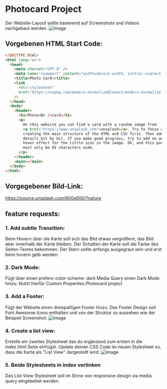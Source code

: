 # Photocard Project

Der Website-Layout sollte basierend auf Screenshots und Videos nachgebaut werden.
![image](https://github.com/ReginaMueller/photo-card-project/assets/157988156/35506374-e36e-4970-ae9c-d912dfd3efc7)

## Vorgebenen HTML Start Code:

```html
<!DOCTYPE html>
<html lang="en">
  <head>
    <meta charset="UTF-8" />
    <meta name="viewport" content="width=device-width, initial-scale=1.0" />
    <title>Photo Card</title>
    <link
      rel="stylesheet"
      href="https://unpkg.com/modern-normalize@latest/modern-normalize.css"
    />
  </head>
  <body>
    <header>
      <h1>Photo<br />Card</h1>
      <p>
        On this website you can find a card with a random image from
        <a href="https://www.unsplash.com">unsplash</a>. Try to focus on
        creating the main structure of the HTML and CSS first. Then add the
        details bit by bit. If you make good progress, try to add an animated
        hover effect for the little icon in the image. Oh, and this paragraph
        must only be 65 characters wide.
      </p>
    </header>
    <main></main>
  </body>
</html>
```

## Vorgegebener Bild-Link:

https://source.unsplash.com/600x600/?nature

## feature requests:

### 1. Add subtle Transition:

Beim Hovern über die Karte soll sich das Bild etwas vergrößern, das Bild aber innerhalb der Karte bleiben. Der Schatten der Karte soll die Farbe des Seiten-Textes bekommen. Der Stern sollte anfangs ausgegraut sein und erst beim hovern gelb werden.

### 2. Dark Mode:

Fügt über einen prefers-color-scheme: dark Media Query einen Dark Mode hinzu. Nutzt hierfür Custom Properties.Photocard project

### 3. Add a Footer:

Fügt der Website einen dreispaltigen Footer hinzu. Das Footer Design soll Font Awesome Icons enthalten und von der Struktur so aussehen wie der Beispiel Screenshot:
![image](https://github.com/ReginaMueller/photo-card-project/assets/157988156/a63408f0-3b42-4dd8-b283-0abec39c7106)


### 4. Create a list view:

Erstelle ein zweites Stylesheet das du ergänzend zum ersten in die index.html Seite einfügst. Update deinen CSS Code im neuen Stylesheet so, dass die Karte als "List View" dargestellt wird:
![image](https://github.com/ReginaMueller/photo-card-project/assets/157988156/f73300c3-449d-4561-beb2-132a217fb940)


### 5. Beide Stylesheets in index verlinken

Das List-View Stylesheet soll im Sinne von responsive design via media query eingebettet werden.
